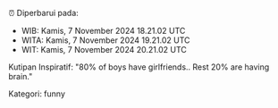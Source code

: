 ⏰ Diperbarui pada:
- WIB: Kamis, 7 November 2024 18.21.02 UTC
- WITA: Kamis, 7 November 2024 19.21.02 UTC
- WIT: Kamis, 7 November 2024 20.21.02 UTC

Kutipan Inspiratif:
"80% of boys have girlfriends.. Rest 20% are having brain."


Kategori: funny

